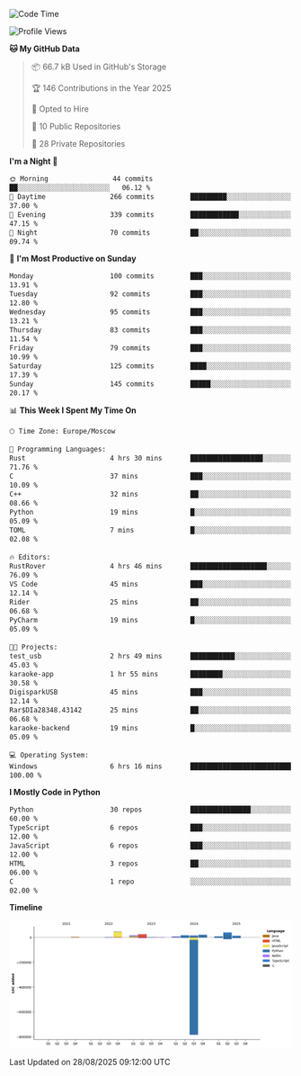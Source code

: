 <!--START_SECTION:waka-->
![Code Time](http://img.shields.io/badge/Code%20Time-806%20hrs%202%20mins-blue)

![Profile Views](http://img.shields.io/badge/Profile%20Views-0-blue)

**🐱 My GitHub Data** 

> 📦 66.7 kB Used in GitHub's Storage 
 > 
> 🏆 146 Contributions in the Year 2025
 > 
> 💼 Opted to Hire
 > 
> 📜 10 Public Repositories 
 > 
> 🔑 28 Private Repositories 
 > 
**I'm a Night 🦉** 

```text
🌞 Morning                44 commits          ██░░░░░░░░░░░░░░░░░░░░░░░   06.12 % 
🌆 Daytime                266 commits         █████████░░░░░░░░░░░░░░░░   37.00 % 
🌃 Evening                339 commits         ████████████░░░░░░░░░░░░░   47.15 % 
🌙 Night                  70 commits          ██░░░░░░░░░░░░░░░░░░░░░░░   09.74 % 
```
📅 **I'm Most Productive on Sunday** 

```text
Monday                   100 commits         ███░░░░░░░░░░░░░░░░░░░░░░   13.91 % 
Tuesday                  92 commits          ███░░░░░░░░░░░░░░░░░░░░░░   12.80 % 
Wednesday                95 commits          ███░░░░░░░░░░░░░░░░░░░░░░   13.21 % 
Thursday                 83 commits          ███░░░░░░░░░░░░░░░░░░░░░░   11.54 % 
Friday                   79 commits          ███░░░░░░░░░░░░░░░░░░░░░░   10.99 % 
Saturday                 125 commits         ████░░░░░░░░░░░░░░░░░░░░░   17.39 % 
Sunday                   145 commits         █████░░░░░░░░░░░░░░░░░░░░   20.17 % 
```


📊 **This Week I Spent My Time On** 

```text
🕑︎ Time Zone: Europe/Moscow

💬 Programming Languages: 
Rust                     4 hrs 30 mins       ██████████████████░░░░░░░   71.76 % 
C                        37 mins             ███░░░░░░░░░░░░░░░░░░░░░░   10.09 % 
C++                      32 mins             ██░░░░░░░░░░░░░░░░░░░░░░░   08.66 % 
Python                   19 mins             █░░░░░░░░░░░░░░░░░░░░░░░░   05.09 % 
TOML                     7 mins              █░░░░░░░░░░░░░░░░░░░░░░░░   02.08 % 

🔥 Editors: 
RustRover                4 hrs 46 mins       ███████████████████░░░░░░   76.09 % 
VS Code                  45 mins             ███░░░░░░░░░░░░░░░░░░░░░░   12.14 % 
Rider                    25 mins             ██░░░░░░░░░░░░░░░░░░░░░░░   06.68 % 
PyCharm                  19 mins             █░░░░░░░░░░░░░░░░░░░░░░░░   05.09 % 

🐱‍💻 Projects: 
test_usb                 2 hrs 49 mins       ███████████░░░░░░░░░░░░░░   45.03 % 
karaoke-app              1 hr 55 mins        ████████░░░░░░░░░░░░░░░░░   30.58 % 
DigisparkUSB             45 mins             ███░░░░░░░░░░░░░░░░░░░░░░   12.14 % 
Rar$DIa28348.43142       25 mins             ██░░░░░░░░░░░░░░░░░░░░░░░   06.68 % 
karaoke-backend          19 mins             █░░░░░░░░░░░░░░░░░░░░░░░░   05.09 % 

💻 Operating System: 
Windows                  6 hrs 16 mins       █████████████████████████   100.00 % 
```

**I Mostly Code in Python** 

```text
Python                   30 repos            ███████████████░░░░░░░░░░   60.00 % 
TypeScript               6 repos             ███░░░░░░░░░░░░░░░░░░░░░░   12.00 % 
JavaScript               6 repos             ███░░░░░░░░░░░░░░░░░░░░░░   12.00 % 
HTML                     3 repos             ██░░░░░░░░░░░░░░░░░░░░░░░   06.00 % 
C                        1 repo              ░░░░░░░░░░░░░░░░░░░░░░░░░   02.00 % 
```



**Timeline**

![Lines of Code chart](https://raw.githubusercontent.com/adlemx/adlemx/main/assets/bar_graph.png)


 Last Updated on 28/08/2025 09:12:00 UTC
<!--END_SECTION:waka-->
